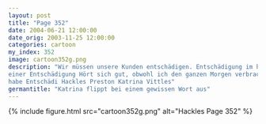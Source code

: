 ```yaml
---
layout: post
title: "Page 352"
date: 2004-06-21 12:00:00
date_orig: 2003-11-25 12:00:00
categories: cartoon
my_index: 352
image: cartoon352g.png
description: "Wir müssen unsere Kunden entschädigen. Entschädigung im heutigen Softwaremarkt ist grundlegend. Weil unentschädigte Kunden Aber, wenn wir Kunden unnötig entschädigen, erhöhen wir doch den Entschädigungs FUD Hört auf \"entschädigen\" zu sagen. Ich hasse das blöde Wort. Es nervt mich es zu hören 2 Wochen später So ... wie wäre es nach dem Essen mit 
einer Entschädigung Hört sich gut, obwohl ich den ganzen Morgen verbracht 
habe Entschädi Hackles Preston Katrina Vittles"
germantitle: "Katrina flippt bei einem gewissen Wort aus"
---
```


{% include figure.html src="cartoon352g.png" alt="Hackles Page 352"  %}

